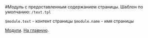 
#Модуль с предоставленным содержанием страницы.
Шаблон по умолчанию: `/text.tpl`

 `$module.text` - контент страницы
 `$module.name` - имя страницы

[Модули](index.md).
[На главную](../index.md).
